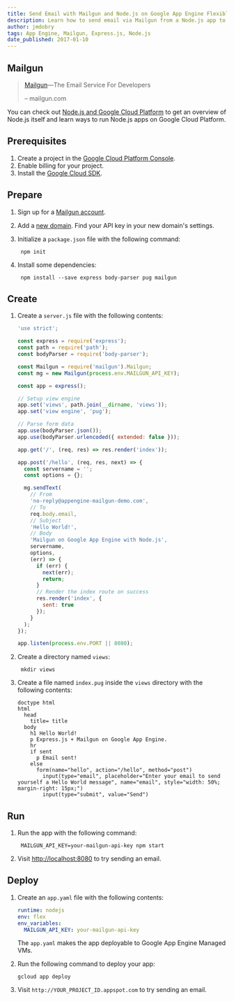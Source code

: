 ```yaml
---
title: Send Email with Mailgun and Node.js on Google App Engine Flexible Environment
description: Learn how to send email via Mailgun from a Node.js app to Google App Engine flexible environment.
author: jmdobry
tags: App Engine, Mailgun, Express.js, Node.js
date_published: 2017-01-10
---
```

## Mailgun

> [Mailgun][mailgun]—The Email Service For Developers
>
> – mailgun.com

You can check out [Node.js and Google Cloud Platform][nodejs-gcp] to get an
overview of Node.js itself and learn ways to run Node.js apps on Google Cloud
Platform.

## Prerequisites

1. Create a project in the [Google Cloud Platform Console](https://console.cloud.google.com/).
1. Enable billing for your project.
1. Install the [Google Cloud SDK](https://cloud.google.com/sdk/).

## Prepare

1. Sign up for a [Mailgun account](https://mailgun.com/signup).

1. Add a [new domain](https://mailgun.com/app/domains). Find your API key in
your new domain's settings.

1. Initialize a `package.json` file with the following command:

        npm init

1. Install some dependencies:

        npm install --save express body-parser pug mailgun

## Create

1. Create a `server.js` file with the following contents:

    ```js
    'use strict';

    const express = require('express');
    const path = require('path');
    const bodyParser = require('body-parser');

    const Mailgun = require('mailgun').Mailgun;
    const mg = new Mailgun(process.env.MAILGUN_API_KEY);

    const app = express();

    // Setup view engine
    app.set('views', path.join(__dirname, 'views'));
    app.set('view engine', 'pug');

    // Parse form data
    app.use(bodyParser.json());
    app.use(bodyParser.urlencoded({ extended: false }));

    app.get('/', (req, res) => res.render('index'));

    app.post('/hello', (req, res, next) => {
      const servername = '';
      const options = {};

      mg.sendText(
        // From
        'no-reply@appengine-mailgun-demo.com',
        // To
        req.body.email,
        // Subject
        'Hello World!',
        // Body
        'Mailgun on Google App Engine with Node.js',
        servername,
        options,
        (err) => {
          if (err) {
            next(err);
            return;
          }
          // Render the index route on success
          res.render('index', {
            sent: true
          });
        }
      );
    });

    app.listen(process.env.PORT || 8080);
    ```

1. Create a directory named `views`:

        mkdir views

1. Create a file named `index.pug` inside the `views` directory with the
following contents:

    ```pug
    doctype html
    html
      head
        title= title
      body
        h1 Hello World!
        p Express.js + Mailgun on Google App Engine.
        hr
        if sent
          p Email sent!
        else
          form(name="hello", action="/hello", method="post")
            input(type="email", placeholder="Enter your email to send yourself a Hello World message", name="email", style="width: 50%; margin-right: 15px;")
            input(type="submit", value="Send")
      ```

## Run

1. Run the app with the following command:

        MAILGUN_API_KEY=your-mailgun-api-key npm start

1. Visit [http://localhost:8080](http://localhost:8080) to try sending an email.

## Deploy

1. Create an `app.yaml` file with the following contents:

    ```yaml
    runtime: nodejs
    env: flex
    env_variables:
      MAILGUN_API_KEY: your-mailgun-api-key
    ```

    The `app.yaml` makes the app deployable to Google App Engine Managed VMs.

1. Run the following command to deploy your app:

       gcloud app deploy

1. Visit `http://YOUR_PROJECT_ID.appspot.com` to try sending an email.

[mailgun]: https://www.mailgun.com/
[nodejs-gcp]: running-nodejs-on-google-cloud
